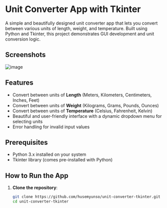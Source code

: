 # Unit Converter App with Tkinter

A simple and beautifully designed unit converter app that lets you convert between various units of length, weight, and temperature. Built using Python and Tkinter, this project demonstrates GUI development and unit conversion logic.
## Screenshots
![image](https://github.com/user-attachments/assets/cb3a9422-5857-4713-9750-f95400ba0e7d)

## Features

- Convert between units of **Length** (Meters, Kilometers, Centimeters, Inches, Feet)
- Convert between units of **Weight** (Kilograms, Grams, Pounds, Ounces)
- Convert between units of **Temperature** (Celsius, Fahrenheit, Kelvin)
- Beautiful and user-friendly interface with a dynamic dropdown menu for selecting units
- Error handling for invalid input values

## Prerequisites

- Python 3.x installed on your system
- Tkinter library (comes pre-installed with Python)

## How to Run the App

1. **Clone the repository**:
   ```bash
   git clone https://github.com/husemyunso/unit-converter-tkinter.git
   cd unit-converter-tkinter
